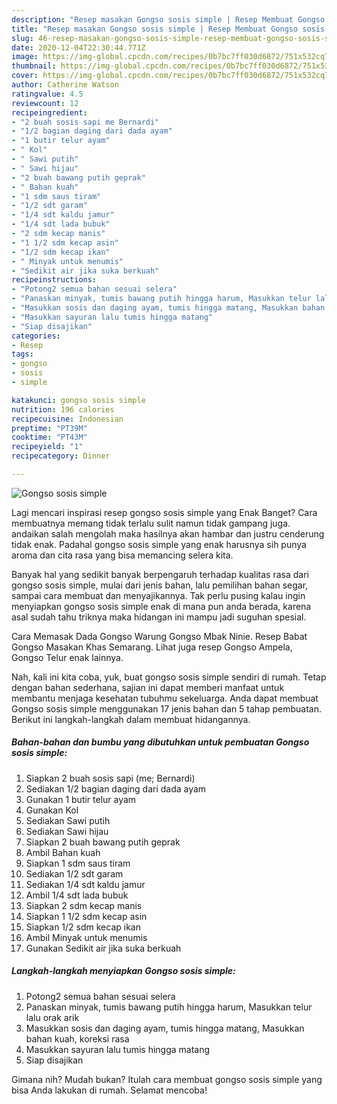 ```yaml
---
description: "Resep masakan Gongso sosis simple | Resep Membuat Gongso sosis simple Yang Sedap"
title: "Resep masakan Gongso sosis simple | Resep Membuat Gongso sosis simple Yang Sedap"
slug: 46-resep-masakan-gongso-sosis-simple-resep-membuat-gongso-sosis-simple-yang-sedap
date: 2020-12-04T22:30:44.771Z
image: https://img-global.cpcdn.com/recipes/0b7bc7ff030d6872/751x532cq70/gongso-sosis-simple-foto-resep-utama.jpg
thumbnail: https://img-global.cpcdn.com/recipes/0b7bc7ff030d6872/751x532cq70/gongso-sosis-simple-foto-resep-utama.jpg
cover: https://img-global.cpcdn.com/recipes/0b7bc7ff030d6872/751x532cq70/gongso-sosis-simple-foto-resep-utama.jpg
author: Catherine Watson
ratingvalue: 4.5
reviewcount: 12
recipeingredient:
- "2 buah sosis sapi me Bernardi"
- "1/2 bagian daging dari dada ayam"
- "1 butir telur ayam"
- " Kol"
- " Sawi putih"
- " Sawi hijau"
- "2 buah bawang putih geprak"
- " Bahan kuah"
- "1 sdm saus tiram"
- "1/2 sdt garam"
- "1/4 sdt kaldu jamur"
- "1/4 sdt lada bubuk"
- "2 sdm kecap manis"
- "1 1/2 sdm kecap asin"
- "1/2 sdm kecap ikan"
- " Minyak untuk menumis"
- "Sedikit air jika suka berkuah"
recipeinstructions:
- "Potong2 semua bahan sesuai selera"
- "Panaskan minyak, tumis bawang putih hingga harum, Masukkan telur lalu orak arik"
- "Masukkan sosis dan daging ayam, tumis hingga matang, Masukkan bahan kuah, koreksi rasa"
- "Masukkan sayuran lalu tumis hingga matang"
- "Siap disajikan"
categories:
- Resep
tags:
- gongso
- sosis
- simple

katakunci: gongso sosis simple 
nutrition: 196 calories
recipecuisine: Indonesian
preptime: "PT39M"
cooktime: "PT43M"
recipeyield: "1"
recipecategory: Dinner

---
```



![Gongso sosis simple](https://img-global.cpcdn.com/recipes/0b7bc7ff030d6872/751x532cq70/gongso-sosis-simple-foto-resep-utama.jpg)

Lagi mencari inspirasi resep gongso sosis simple yang Enak Banget? Cara membuatnya memang tidak terlalu sulit namun tidak gampang juga. andaikan salah mengolah maka hasilnya akan hambar dan justru cenderung tidak enak. Padahal gongso sosis simple yang enak harusnya sih punya aroma dan cita rasa yang bisa memancing selera kita.

Banyak hal yang sedikit banyak berpengaruh terhadap kualitas rasa dari gongso sosis simple, mulai dari jenis bahan, lalu pemilihan bahan segar, sampai cara membuat dan menyajikannya. Tak perlu pusing kalau ingin menyiapkan gongso sosis simple enak di mana pun anda berada, karena asal sudah tahu triknya maka hidangan ini mampu jadi suguhan spesial.

Cara Memasak Dada Gongso Warung Gongso Mbak Ninie. Resep Babat Gongso Masakan Khas Semarang. Lihat juga resep Gongso Ampela, Gongso Telur enak lainnya.


Nah, kali ini kita coba, yuk, buat gongso sosis simple sendiri di rumah. Tetap dengan bahan sederhana, sajian ini dapat memberi manfaat untuk membantu menjaga kesehatan tubuhmu sekeluarga. Anda dapat membuat Gongso sosis simple menggunakan 17 jenis bahan dan 5 tahap pembuatan. Berikut ini langkah-langkah dalam membuat hidangannya.

<!--inarticleads1-->

##### Bahan-bahan dan bumbu yang dibutuhkan untuk pembuatan Gongso sosis simple:

1. Siapkan 2 buah sosis sapi (me; Bernardi)
1. Sediakan 1/2 bagian daging dari dada ayam
1. Gunakan 1 butir telur ayam
1. Gunakan  Kol
1. Sediakan  Sawi putih
1. Sediakan  Sawi hijau
1. Siapkan 2 buah bawang putih geprak
1. Ambil  Bahan kuah
1. Siapkan 1 sdm saus tiram
1. Sediakan 1/2 sdt garam
1. Sediakan 1/4 sdt kaldu jamur
1. Ambil 1/4 sdt lada bubuk
1. Siapkan 2 sdm kecap manis
1. Siapkan 1 1/2 sdm kecap asin
1. Siapkan 1/2 sdm kecap ikan
1. Ambil  Minyak untuk menumis
1. Gunakan Sedikit air jika suka berkuah




<!--inarticleads2-->

##### Langkah-langkah menyiapkan Gongso sosis simple:

1. Potong2 semua bahan sesuai selera
1. Panaskan minyak, tumis bawang putih hingga harum, Masukkan telur lalu orak arik
1. Masukkan sosis dan daging ayam, tumis hingga matang, Masukkan bahan kuah, koreksi rasa
1. Masukkan sayuran lalu tumis hingga matang
1. Siap disajikan




Gimana nih? Mudah bukan? Itulah cara membuat gongso sosis simple yang bisa Anda lakukan di rumah. Selamat mencoba!
